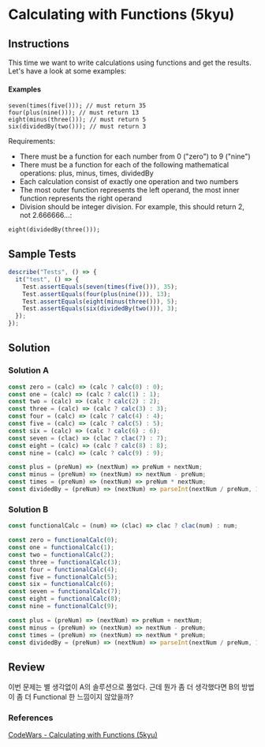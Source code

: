 # Calculating with Functions (5kyu)

## Instructions

This time we want to write calculations using functions and get the results. Let's have a look at some examples:

#### Examples

```text
seven(times(five())); // must return 35
four(plus(nine())); // must return 13
eight(minus(three())); // must return 5
six(dividedBy(two())); // must return 3
```

Requirements:

- There must be a function for each number from 0 ("zero") to 9 ("nine")
- There must be a function for each of the following mathematical operations: plus, minus, times, dividedBy
- Each calculation consist of exactly one operation and two numbers
- The most outer function represents the left operand, the most inner function represents the right operand
- Division should be integer division. For example, this should return 2, not 2.666666...:

```text
eight(dividedBy(three()));
```

## Sample Tests

```js
describe("Tests", () => {
  it("test", () => {
    Test.assertEquals(seven(times(five())), 35);
    Test.assertEquals(four(plus(nine())), 13);
    Test.assertEquals(eight(minus(three())), 5);
    Test.assertEquals(six(dividedBy(two())), 3);
  });
});
```

## Solution

### Solution A

```js
const zero = (calc) => (calc ? calc(0) : 0);
const one = (calc) => (calc ? calc(1) : 1);
const two = (calc) => (calc ? calc(2) : 2);
const three = (calc) => (calc ? calc(3) : 3);
const four = (calc) => (calc ? calc(4) : 4);
const five = (calc) => (calc ? calc(5) : 5);
const six = (calc) => (calc ? calc(6) : 6);
const seven = (clac) => (clac ? clac(7) : 7);
const eight = (calc) => (calc ? calc(8) : 8);
const nine = (calc) => (calc ? calc(9) : 9);

const plus = (preNum) => (nextNum) => preNum + nextNum;
const minus = (preNum) => (nextNum) => nextNum - preNum;
const times = (preNum) => (nextNum) => preNum * nextNum;
const dividedBy = (preNum) => (nextNum) => parseInt(nextNum / preNum, 10);
```

### Solution B

```js
const functionalCalc = (num) => (clac) => clac ? clac(num) : num;

const zero = functionalCalc(0);
const one = functionalCalc(1);
const two = functionalCalc(2);
const three = functionalCalc(3);
const four = functionalCalc(4);
const five = functionalCalc(5);
const six = functionalCalc(6);
const seven = functionalCalc(7);
const eight = functionalCalc(8);
const nine = functionalCalc(9);

const plus = (preNum) => (nextNum) => preNum + nextNum;
const minus = (preNum) => (nextNum) => nextNum - preNum;
const times = (preNum) => (nextNum) => nextNum * preNum;
const dividedBy = (preNum) => (nextNum) => parseInt(nextNum / preNum, 10);
```

## Review

이번 문제는 별 생각없이 A의 솔루션으로 풀었다. 근데 뭔가 좀 더 생각했다면 B의 방법이 좀 더 Functional 한 느낌이지 않았을까?

### References

[CodeWars - Calculating with Functions (5kyu)](https://www.codewars.com/kata/525f3eda17c7cd9f9e000b39/train/javascript)
